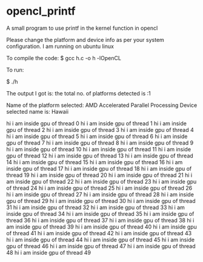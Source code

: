 # opencl_printf
A small program to use printf in the kernel function in opencl

Please change the platform and device info as per your system configuration.
I am running on ubuntu linux

To compile the code:
$ gcc h.c -o h -lOpenCL

To run:

$ ./h

The output I got is:
 the total no. of platforms detected is :1

  Name of the platform selected: AMD Accelerated Parallel Processing 
Device selected name is: Hawaii 

hi i am inside gpu of thread 0 
hi i am inside gpu of thread 1 
hi i am inside gpu of thread 2 
hi i am inside gpu of thread 3 
hi i am inside gpu of thread 4 
hi i am inside gpu of thread 5 
hi i am inside gpu of thread 6 
hi i am inside gpu of thread 7 
hi i am inside gpu of thread 8 
hi i am inside gpu of thread 9 
hi i am inside gpu of thread 10 
hi i am inside gpu of thread 11 
hi i am inside gpu of thread 12 
hi i am inside gpu of thread 13 
hi i am inside gpu of thread 14 
hi i am inside gpu of thread 15 
hi i am inside gpu of thread 16 
hi i am inside gpu of thread 17 
hi i am inside gpu of thread 18 
hi i am inside gpu of thread 19 
hi i am inside gpu of thread 20 
hi i am inside gpu of thread 21 
hi i am inside gpu of thread 22 
hi i am inside gpu of thread 23 
hi i am inside gpu of thread 24 
hi i am inside gpu of thread 25 
hi i am inside gpu of thread 26 
hi i am inside gpu of thread 27 
hi i am inside gpu of thread 28 
hi i am inside gpu of thread 29 
hi i am inside gpu of thread 30 
hi i am inside gpu of thread 31 
hi i am inside gpu of thread 32 
hi i am inside gpu of thread 33 
hi i am inside gpu of thread 34 
hi i am inside gpu of thread 35 
hi i am inside gpu of thread 36 
hi i am inside gpu of thread 37 
hi i am inside gpu of thread 38 
hi i am inside gpu of thread 39 
hi i am inside gpu of thread 40 
hi i am inside gpu of thread 41 
hi i am inside gpu of thread 42 
hi i am inside gpu of thread 43 
hi i am inside gpu of thread 44 
hi i am inside gpu of thread 45 
hi i am inside gpu of thread 46 
hi i am inside gpu of thread 47 
hi i am inside gpu of thread 48 
hi i am inside gpu of thread 49
